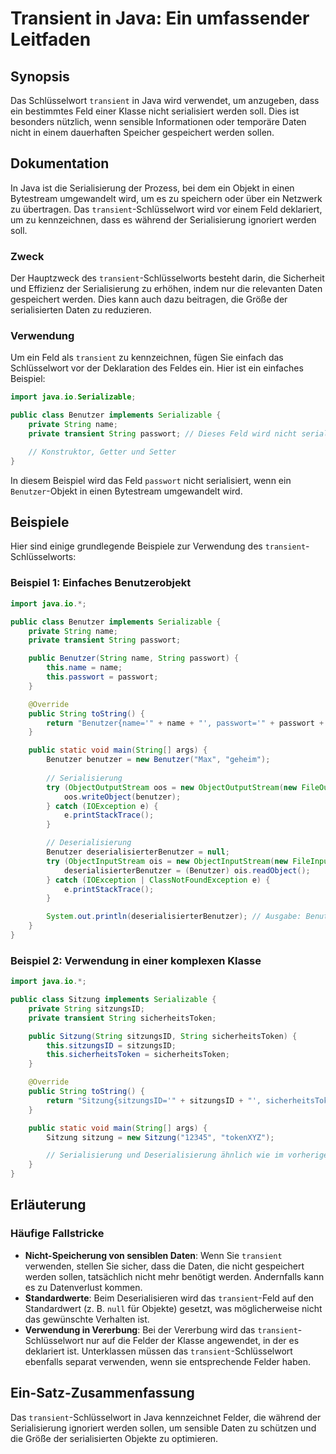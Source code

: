 <!--
Meta Description: # Transient in Java: Ein umfassender Leitfaden ## Synopsis Das Schlüsselwort `transient` in Java wird verwendet, um anzugeben, dass ein bestimmtes Fel...
Meta Keywords: transient, benutzer, string, der, java
-->

# Transient in Java: Ein umfassender Leitfaden

## Synopsis
Das Schlüsselwort `transient` in Java wird verwendet, um anzugeben, dass ein bestimmtes Feld einer Klasse nicht serialisiert werden soll. Dies ist besonders nützlich, wenn sensible Informationen oder temporäre Daten nicht in einem dauerhaften Speicher gespeichert werden sollen.

## Dokumentation
In Java ist die Serialisierung der Prozess, bei dem ein Objekt in einen Bytestream umgewandelt wird, um es zu speichern oder über ein Netzwerk zu übertragen. Das `transient`-Schlüsselwort wird vor einem Feld deklariert, um zu kennzeichnen, dass es während der Serialisierung ignoriert werden soll.

### Zweck
Der Hauptzweck des `transient`-Schlüsselworts besteht darin, die Sicherheit und Effizienz der Serialisierung zu erhöhen, indem nur die relevanten Daten gespeichert werden. Dies kann auch dazu beitragen, die Größe der serialisierten Daten zu reduzieren.

### Verwendung
Um ein Feld als `transient` zu kennzeichnen, fügen Sie einfach das Schlüsselwort vor der Deklaration des Feldes ein. Hier ist ein einfaches Beispiel:

```java
import java.io.Serializable;

public class Benutzer implements Serializable {
    private String name;
    private transient String passwort; // Dieses Feld wird nicht serialisiert

    // Konstruktor, Getter und Setter
}
```

In diesem Beispiel wird das Feld `passwort` nicht serialisiert, wenn ein `Benutzer`-Objekt in einen Bytestream umgewandelt wird.

## Beispiele
Hier sind einige grundlegende Beispiele zur Verwendung des `transient`-Schlüsselworts:

### Beispiel 1: Einfaches Benutzerobjekt
```java
import java.io.*;

public class Benutzer implements Serializable {
    private String name;
    private transient String passwort;

    public Benutzer(String name, String passwort) {
        this.name = name;
        this.passwort = passwort;
    }

    @Override
    public String toString() {
        return "Benutzer{name='" + name + "', passwort='" + passwort + "'}";
    }

    public static void main(String[] args) {
        Benutzer benutzer = new Benutzer("Max", "geheim");
        
        // Serialisierung
        try (ObjectOutputStream oos = new ObjectOutputStream(new FileOutputStream("benutzer.ser"))) {
            oos.writeObject(benutzer);
        } catch (IOException e) {
            e.printStackTrace();
        }

        // Deserialisierung
        Benutzer deserialisierterBenutzer = null;
        try (ObjectInputStream ois = new ObjectInputStream(new FileInputStream("benutzer.ser"))) {
            deserialisierterBenutzer = (Benutzer) ois.readObject();
        } catch (IOException | ClassNotFoundException e) {
            e.printStackTrace();
        }

        System.out.println(deserialisierterBenutzer); // Ausgabe: Benutzer{name='Max', passwort='null'}
    }
}
```

### Beispiel 2: Verwendung in einer komplexen Klasse
```java
import java.io.*;

public class Sitzung implements Serializable {
    private String sitzungsID;
    private transient String sicherheitsToken;

    public Sitzung(String sitzungsID, String sicherheitsToken) {
        this.sitzungsID = sitzungsID;
        this.sicherheitsToken = sicherheitsToken;
    }

    @Override
    public String toString() {
        return "Sitzung{sitzungsID='" + sitzungsID + "', sicherheitsToken='" + sicherheitsToken + "'}";
    }

    public static void main(String[] args) {
        Sitzung sitzung = new Sitzung("12345", "tokenXYZ");

        // Serialisierung und Deserialisierung ähnlich wie im vorherigen Beispiel
    }
}
```

## Erläuterung
### Häufige Fallstricke
- **Nicht-Speicherung von sensiblen Daten**: Wenn Sie `transient` verwenden, stellen Sie sicher, dass die Daten, die nicht gespeichert werden sollen, tatsächlich nicht mehr benötigt werden. Andernfalls kann es zu Datenverlust kommen.
- **Standardwerte**: Beim Deserialisieren wird das `transient`-Feld auf den Standardwert (z. B. `null` für Objekte) gesetzt, was möglicherweise nicht das gewünschte Verhalten ist.
- **Verwendung in Vererbung**: Bei der Vererbung wird das `transient`-Schlüsselwort nur auf die Felder der Klasse angewendet, in der es deklariert ist. Unterklassen müssen das `transient`-Schlüsselwort ebenfalls separat verwenden, wenn sie entsprechende Felder haben.

## Ein-Satz-Zusammenfassung
Das `transient`-Schlüsselwort in Java kennzeichnet Felder, die während der Serialisierung ignoriert werden sollen, um sensible Daten zu schützen und die Größe der serialisierten Objekte zu optimieren.